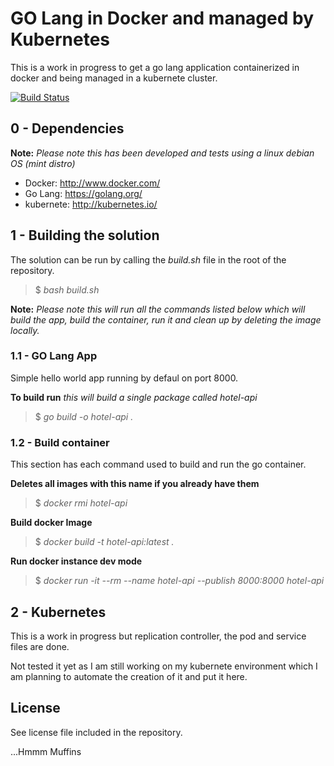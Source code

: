 # GO Lang in Docker and managed by Kubernetes

This is a work in progress to get a go lang application containerized in docker and being managed in a kubernete cluster.

[![Build Status](https://travis-ci.org/dmportella/kubernetes-docker-golang.svg?branch=master)](https://travis-ci.org/dmportella/kubernetes-docker-golang)

## 0 - Dependencies
**Note:** *Please note this has been developed and tests using a linux debian OS (mint distro)*

- Docker: http://www.docker.com/
- Go Lang: https://golang.org/
- kubernete: http://kubernetes.io/

## 1 - Building the solution

The solution can be run by calling the *build.sh* file in the root of the repository.

> $ *bash build.sh*

**Note:** *Please note this will run all the commands listed below which will build the app, build the container, run it and clean up by deleting the image locally.*

### 1.1 - GO Lang App

Simple hello world app running by defaul on port 8000.

**To build run** *this will build a single package called hotel-api*
 
> $ *go build -o hotel-api .*

### 1.2 - Build container

This section has each command used to build and run the go container.

**Deletes all images with this name if you already have them**

> $ *docker rmi hotel-api*

**Build docker Image**

> $ *docker build -t hotel-api:latest .*

**Run docker instance dev mode**

> $ *docker run -it --rm --name hotel-api --publish 8000:8000 hotel-api*

## 2 - Kubernetes

This is a work in progress but replication controller, the pod and service files are done.

Not tested it yet as I am still working on my kubernete environment which I am planning to automate the creation of it and put it here.

## License

See license file included in the repository.

...Hmmm Muffins